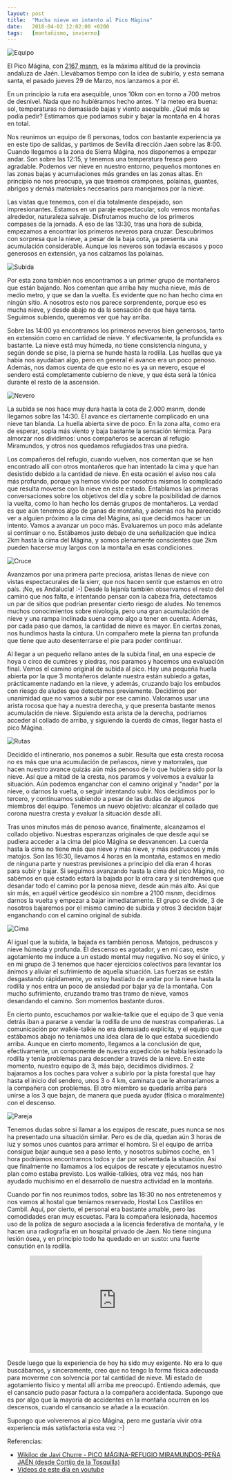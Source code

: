 ```yaml
---
layout: post
title:  "Mucha nieve en intento al Pico Mágina"
date:   2018-04-02 12:02:00 +0200
tags:	[montañismo, invierno]
---
```


![Equipo][equipo]

El Pico Mágina, con [2167 msnm][wiki], es la máxima altitud de la provincia
andaluza de Jaén. Llevábamos tiempo con la idea de subirlo, y esta semana
santa, el pasado jueves 29 de Marzo, nos lanzamos a por él.

En un principio la ruta era asequible, unos 10km con en torno a 700 metros de
desnivel. Nada que no hubíéramos hecho antes. Y la meteo era buena: sol,
temperaturas no demasiado bajas y viento asequible. ¿Qué más se podía pedir?
Estimamos que podíamos subir y bajar la montaña en 4 horas en total.

<!--more-->

Nos reunimos un equipo de 6 personas, todos con bastante experiencia ya en
este tipo de salidas, y partimos de Sevilla dirección Jaen sobre las 8:00.
Cuando llegamos a la zona de Sierra Mágina, nos disponemos a empezar andar.
Son sobre las 12:15, y tenemos una temperatura fresca pero agradable.
Podemos ver nieve en nuestro entorno, pequeños montones en las zonas bajas y
acumulaciones más grandes en las zonas altas. En principio no nos preocupa,
ya que traemos crampones, polainas, guantes, abrigos y demás materiales
necesarios para manejarnos por la nieve.

Las vistas que tenemos, con el día totalmente despejado, son impresionantes.
Estamos en un paraje espectacular, solo vemos montañas alrededor, naturaleza
salvaje. Disfrutamos mucho de los primeros compases de la jornada.
A eso de las 13:30, tras una hora de subida, empezamos a encontrar los primeros
neveros para cruzar. Descubrimos con sorpresa que la nieve, a pesar de la baja
cota, ya presenta una acumulación considerable. Aunque los neveros son todavía
escasos y poco generosos en extensión, ya nos calzamos las polainas.

![Subida][subida]

Por esta zona también nos encontramos a un primer grupo de montañeros que
están bajando. Nos comentan que arriba hay mucha nieve, más de medio metro, y
que se dan la vuelta. Es evidente que no han hecho cima en ningún sitio. A
nosotros esto nos parece sorprendente, porque eso es mucha nieve, y desde abajo
no da la sensación de que haya tanta. Seguimos subiendo, queremos ver qué hay
arriba. 

Sobre las 14:00 ya encontramos los primeros neveros bien generosos, tanto en
extensión como en cantidad de nieve. Y efectivamente, la profundida es
bastante. La nieve está muy húmeda, no tiene consistencia ninguna, y según
donde se pise, la pierna se hunde hasta la rodilla. Las huellas que ya había
nos ayudaban algo, pero en general el avance era un poco penoso. Además,
nos damos cuenta de que esto no es ya un nevero, esque el sendero está
completamente cubierno de nieve, y que ésta será la tónica durante el resto
de la ascensión.


![Nevero][nevero]

La subida se nos hace muy dura hasta la cota de 2.000 msnm, donde llegamos sobre
las 14:30. El avance es ciertamente complicado en una nieve tan blanda. La
huella abierta sirve de poco. En la zona alta, como era de esperar, sopla más
viento y baja bastante la sensación térmica. Para almorzar nos dividimos: unos
compañeros se acercan al refugio Miramundos, y otros nos quedamos refugiados
tras una piedra.

Los compañeros del refugio, cuando vuelven, nos comentan que se han encontrado
allí con otros montañeros que han intentado la cima y que han desistido debido
a la cantidad de nieve. En esta ocasión el aviso nos cala más profundo, porque
ya hemos vivido por nosotros mismos lo complicado que resulta moverse con la
nieve en este estado. Entablamos las primeras conversaciones sobre los
objetivos del día y sobre la posibilidad de darnos la vuelta, como lo han hecho
los demás grupos de montañeros. La verdad es que aún tenemos algo de ganas de
montaña, y además nos ha parecido ver a alguien próximo a la cima del Mágina,
así que decidimos hacer un intento. Vamos a avanzar un poco más. Evaluaremos
un poco más adelante si continuar o no. Estábamos justo debajo de una
señalización que indica 2km hasta la cima del Mágina, y somos plenamente
conscientes que 2km pueden hacerse muy largos con la montaña en esas
condiciones.

![Cruce][cruce]

Avanzamos por una primera parte preciosa, aristas llenas de nieve con vistas
espectacurales de la sierr, que nos hacen sentir que estamos en otro país. ¡No,
es Andalucía! :-) Desde la lejanía también observamos el resto del camino que
nos falta, e intentando pensar con la cabeza fria, detectamos un par de sitios
que podrían presentar cierto riesgo de aludes. No tenemos muchos conocimientos
sobre nivología, pero una gran acumulación de nieve y una rampa inclinada suena
como algo a tener en cuenta. Además, por cada paso que damos, la cantidad de
nieve es mayor. En ciertas zonas, nos hundimos hasta la cintura.
Un compañero mete la pierna tan profunda que tiene que auto desenterrarse el
pie para poder continuar.

Al llegar a un pequeño rellano antes de la subida final, en una especie de
hoya o circo de cumbres y piedras, nos paramos y hacemos una evaluación final.
Vemos el camino original de subida al pico. Hay una pequeña huella abierta por
la que 3 montañeros delante nuestra están subiedo a gatas, prácticamente
nadando en la nieve, y además, cruzando bajo los embudos con riesgo de aludes
que detectamos previamente. Decidimos por unanimidad que no vamos a subir por
ese camino. Valoramos usar una arista rocosa que hay a nuestra derecha, y que
presenta bastante menos acumulación de nieve. Siguiendo esta arista de la
derecha, podriamos acceder al collado de arriba, y siguiendo la cuerda de
cimas, llegar hasta el pico Mágina.

![Rutas][rutas]

Decidido el intinerario, nos ponemos a subir. Resulta que esta cresta rocosa no
es más que una acumulación de peñascos, nieve y matorrales, que hacen nuestro
avance quizás aún más penoso de lo que hubiera sido por la nieve. Así que a
mitad de la cresta, nos paramos y volvemos a evaluar la situación. Aún podemos
enganchar con el camino original y "nadar" por la nieve, o darnos la vuelta,
o seguir intentando subir. Nos decidimos por lo tercero, y continuamos subiendo
a pesar de las dudas de algunos miembros del equipo. Tenemos un nuevo objetivo:
alcanzar el collado que corona nuestra cresta y evaluar la situación desde
allí.

Tras unos minutos más de penoso avance, finalmente, alcanzamos el collado
objetivo. Nuestras esperanzas originales de que desde aquí se pudiera acceder
a la cima del pico Mágina se desvanencen. La cuerda hasta la cima no tiene más
que nieve y más nieve, y más pedruscos y más matojos. Son las 16:30, llevamos
4 horas en la montaña, estamos en medio de ninguna parte y nuestras previsiones
a principio del día eran 4 horas para subir y bajar. Si seguimos avanzando
hasta la cima del pico Mágina, no sabémos en qué estado estará la bajada por la
otra cara y si tendremos que desandar todo el camino por la penosa nieve, desde
aún más alto. Así que sin más, en aquél vértice geodésico sin nombre a 2100
msnm, decidimos darnos la vuelta y empezar a bajar inmediatamente.
El grupo se divide, 3 de nosotros bajaremos por el mismo camino de subida y
otros 3 deciden bajar enganchando con el camino original de subida.

![Cima][cima]

Al igual que la subida, la bajada es también penosa. Matojos, pedruscos y nieve
húmeda y profunda. El descenso es agotador, y en mi caso, este agotamiento me
induce a un estado mental muy negativo. No soy el único, y en mi grupo de 3
tenemos que hacer ejercicios colectivos para levantar los ánimos y aliviar el
sufrimiento de aquella situación. Las fuerzas se están desgastando rápidamente,
yo estoy hastiado de andar por la nieve hasta la rodilla y nos entra un poco
de ansiedad por bajar ya de la montaña.
Con mucho sufrimiento, cruzando tramo tras tramo de nieve, vamos desandando el
camino. Son momentos bastante duros.

En cierto punto, escuchamos por walkie-talkie que el equipo de 3 que venía
detrás iban a pararse a vendar la rodilla de uno de nuestras compañeras.
La comunicación por walkie-talkie no era demasiado explícita, y el equipo que
estábamos abajo no teníamos una idea clara de lo que estaba sucediendo arriba.
Aunque en cierto momento, llegamos a la conclusión de que, efectivamente, un
componente de nuestra expedición se había lesionado la rodilla y tenía
problemas para descender a través de la nieve.
En este momento, nuestro equipo de 3, más bajo, decidimos dividirnos.
2 bajaramos a los coches para volver a subirlo por la pista forestal que
hay hasta el inicio del sendero, unos 3 o 4 km, caminata que le ahorraríamos
a la compañera con problemas. El otro miembro se quedaría arriba para unirse
a los 3 que bajan, de manera que pueda ayudar (física o moralmente) con el
descenso.

![Pareja][pareja]

Tenemos dudas sobre si llamar a los equipos de rescate, pues nunca se nos ha
presentado una situación similar. Pero es de día, quedan aún 3 horas de luz y
somos unos cuantos para arrimar el hombro. Si el equipo de arriba consigue
bajar aunque sea a paso lento, y nosotros subimos coche, en 1 hora podríamos
encontrarnos todos y dar por solventada la situación. Así que finalmente no 
llamamos a los equipos de rescate y ejecutamos nuestro plan como estaba
previsto. Los walkie-talkies, otra vez más, nos han ayudado muchísimo en el
desarrollo de nuestra actividad en la montaña.

Cuando por fin nos reunimos todos, sobre las 18:30 no nos entretenemos y nos
vamos al hostal que teníamos reservado, Hostal Los Castillos en Cambil.
Aquí, por cierto, el personal era bastante amable, pero las comodidades
eran muy escuetas. Para la compañera lesionada, hacemos uso de la políza de
seguro asociada a la licencia federativa de montaña, y le hacen una
radiografía en un hospital privado de Jaen. No tiene ninguna lesión ósea, y
en principio todo ha quedado en un susto: una fuerte consutión en la rodilla.

<center>
<iframe width="400" height="225"
	src="https://www.youtube.com/embed/KoPdbROqiZI"
	frameborder="0" allow="autoplay; encrypted-media" allowfullscreen>
</iframe>
</center>

Desde luego que la experiencia de hoy ha sido muy exigente. No era lo que
buscábamos, y sinceramente, creo que no tengo la forma física adecuada para
moverme con solvencia por tal cantidad de nieve. Mi estado de agotamiento
físico y mental allí arriba me preocupó. Entiendo además, que el cansancio
pudo pasar factura a la compañera accidentada. Supongo que es por algo que la
mayoría de accidentes en la montaña ocurren en los descensos, cuando el
cansancio se añade a la ecuación.

Supongo que volveremos al pico Mágina, pero me gustaría vivir otra experiencia
más satisfactoria esta vez :-)

Referencias:

* [Wikiloc de Javi Churre - PICO MÁGINA-REFUGIO MIRAMUNDOS-PEÑA JAÉN (desde Cortijo de la Tosquilla)][track]
* [Videos de este día en youtube][playlist]

[wiki]:			https://es.wikipedia.org/wiki/Pico_M%C3%A1gina
[track]:		https://es.wikiloc.com/rutas-senderismo/pico-magina-refugio-miramundos-pena-jaen-desde-cortijo-de-la-tosquilla-4568366
[playlist]:		https://www.youtube.com/playlist?list=PLl_fK7dUYicOZYstWsvrBfRoQ-gYnhoKe
[subida]:		{{site.url}}/assets/20180402-01-magina-subida.png
[rutas]:		{{site.url}}/assets/20180402-02-magina-rutas.png
[cima]:			{{site.url}}/assets/20180402-03-magina-cima.png
[cruce]:		{{site.url}}/assets/20180402-04-magina-cruce.png
[equipo]:		{{site.url}}/assets/20180402-05-magina-equipo.png
[nevero]:		{{site.url}}/assets/20180402-06-magina-nevero.png
[pareja]:		{{site.url}}/assets/20180402-07-magina-pareja.png


